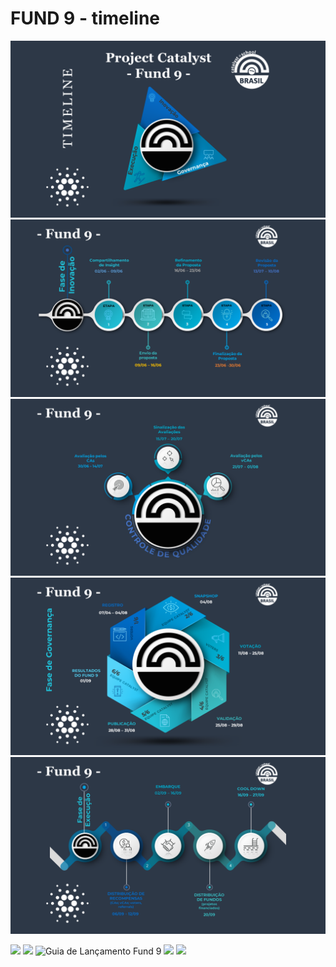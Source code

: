 # FUND 9 - timeline

![Fund 9 - timeline](<../.gitbook/assets/Slide1 (1).PNG>) ![Fase de Inovação](<../.gitbook/assets/Slide2 (2).PNG>) ![Fase de Inovação](<../.gitbook/assets/Slide3 (3).PNG>) ![Fase de Governança](<../.gitbook/assets/Slide4 (3).PNG>) ![Fase de Execução](<../.gitbook/assets/Slide5 (2).PNG>)

![](<../.gitbook/assets/Guia De Lançamento Fundo9.\_Página\_1.png>) ![](<../.gitbook/assets/Guia De Lançamento Fundo9.\_Página\_2.png>) ![Guia de Lançamento Fund 9](<../.gitbook/assets/Guia De Lançamento Fundo9.\_Página\_3.png>) ![](<../.gitbook/assets/Guia De Lançamento Fundo9.\_Página\_4.png>) ![](<../.gitbook/assets/Guia De Lançamento Fundo9.\_Página\_5.png>)
